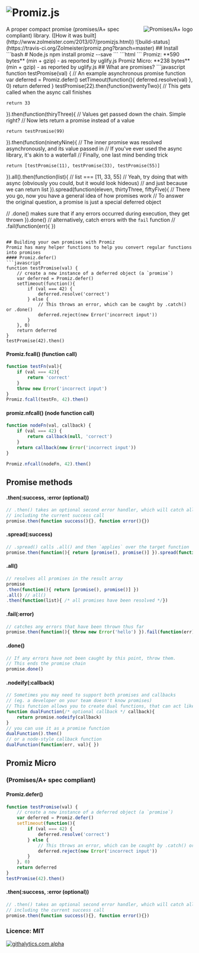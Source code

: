 ![Promiz.js](https://raw.github.com/Zolmeister/promiz/master/imgs/logo.png)
======
<a href="http://promises-aplus.github.com/promises-spec">
    <img src="http://promises-aplus.github.com/promises-spec/assets/logo-small.png"
         align="right" alt="Promises/A+ logo" />
</a>
A proper compact promise (promises/A+ spec compliant) library. ([How it was built](http://www.zolmeister.com/2013/07/promizjs.html))  
![build-status](https://travis-ci.org/Zolmeister/promiz.png?branch=master)
## Install
```bash
# Node.js
npm install promiz --save
```
```html
<!-- Browser -->
<script src='promiz.js'></script>
```
Promiz: **590 bytes** (min + gzip) - as reported by uglify.js  
Promiz Micro: **238 bytes** (min + gzip) - as reported by uglify.js
## What are promises?
```javascript
function testPromise(val) {
    // An example asynchronous promise function
    var deferred = Promiz.defer()
    setTimeout(function(){
        deferred.resolve(val)
    }, 0)
    return deferred
}
testPromise(22).then(function(twentyTwo){
    // This gets called when the async call finishes

    return 33
}).then(function(thiryThree){
    // Values get passed down the chain. Simple right?
    // Now lets return a promise instead of a value

    return testPromise(99)
}).then(function(ninetyNine){
    // The inner promise was resolved asynchronously, and its value passed in
    // If you've ever used the async library, it's akin to a waterfall
    // Finally, one last mind bending trick

    return [testPromise(11), testPromise(33), testPromise(55)]
}).all().then(function(list){
    // list === [11, 33, 55]
    // Yeah, try doing that with async (obviously you could, but it would look hideous)
    // and just because we can
    return list
}).spread(function(eleven, thirtyThree, fiftyFive){
    // There you go, now you have a general idea of how promises work
    // To answer the original question, a promise is just a special deferred object

// .done() makes sure that if any errors occurred during execution, they get thrown
}).done()
// alternatively, catch errors with the `fail` function
// .fail(function(err){ })
```

## Building your own promises with Promiz
Promiz has many helper functions to help you convert regular functions into promises
#### Promiz.defer()
```javascript
function testPromise(val) {
    // create a new instance of a deferred object (a `promise`)
    var deferred = Promiz.defer()
    setTimeout(function(){
        if (val === 42) {
            deferred.resolve('correct')
        } else {
            // This throws an error, which can be caught by .catch() or .done()
            deferred.reject(new Error('incorrect input'))
        }
    }, 0)
    return deferred
}
testPromise(42).then()
```
#### Promiz.fcall() (function call)
```javascript
function testFn(val){
    if (val === 42){
        return 'correct'
    }
    throw new Error('incorrect input')
}
Promiz.fcall(testFn, 42).then()
```
#### promiz.nfcall() (node function call)
```javascript
function nodeFn(val, callback) {
    if (val === 42) {
        return callback(null, 'correct')
    }
    return callback(new Error('incorrect input'))
}

Promiz.nfcall(nodeFn, 42).then()
```

## Promise methods
#### .then(:success, :error (optional))
```javascript
// .then() takes an optional second error handler, which will catch all errors from previous calls
// including the current success call
promise.then(function success(){}, function error(){})
```
#### .spread(:success)
```javascript
// .spread() calls .all() and then `applies` over the target function
promise.then(function(){ return [promise(), promise()] }).spread(function(one, two){ })
```
#### .all()
```javascript
// resolves all promises in the result array
promise
.then(function(){ return [promise(), promise()] })
.all() // all()
.then(function(list){ /* all promises have been resolved */})
```
#### .fail(:error)
```javascript
// catches any errors that have been thrown thus far
promise.then(function(){ throw new Error('hello') }).fail(function(err){ })
```
#### .done()
```javascript
// If any errors have not been caught by this point, throw them.
// This ends the promise chain
promise.done()
```
#### .nodeify(:callback)
```javascript
// Sometimes you may need to support both promises and callbacks
// (eg. a developer on your team doesn't know promises)
// This function allows you to create dual functions, that can act like both
function dualFunction(/* optional callback */ callback){
    return promise.nodeify(callback)
}
// you can use it as a promise function
dualFunction().then()
// or a node-style callback function
dualFunction(function(err, val){ })
```
## Promiz Micro
### (Promises/A+ spec compliant)
#### Promiz.defer()
```javascript
function testPromise(val) {
    // create a new instance of a deferred object (a `promise`)
    var deferred = Promiz.defer()
    setTimeout(function(){
        if (val === 42) {
            deferred.resolve('correct')
        } else {
            // This throws an error, which can be caught by .catch() or .done()
            deferred.reject(new Error('incorrect input'))
        }
    }, 0)
    return deferred
}
testPromise(42).then()
```
#### .then(:success, :error (optional))
```javascript
// .then() takes an optional second error handler, which will catch all errors from previous calls
// including the current success call
promise.then(function success(){}, function error(){})
```


### Licence: MIT
[![githalytics.com alpha](https://cruel-carlota.pagodabox.com/c594fb0acd3c320bcdfbf4d6e3ce8b8c "githalytics.com")](http://githalytics.com/Zolmeister/promiz)

